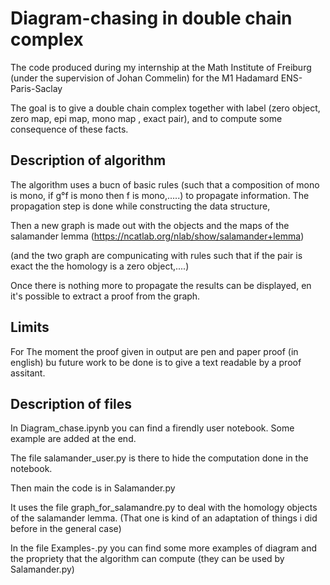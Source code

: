 # Diagram-chasing in double chain complex
The code produced during my internship at the Math Institute of Freiburg (under the supervision of Johan Commelin) for the M1 Hadamard ENS-Paris-Saclay

The goal is to give a double chain complex together with label (zero object, zero map, epi map, mono map , exact pair), and to compute some consequence of these facts.

## Description of algorithm
The algorithm uses a bucn of basic rules (such that a composition of mono is mono, if g°f is mono then f is mono,.....) to propagate information.
The propagation step is done while constructing the data structure,

Then a new graph is made out with the objects and the maps of the salamander lemma (https://ncatlab.org/nlab/show/salamander+lemma)

(and the two graph are compunicating with rules such that if the pair is exact the the homology is a zero object,....)

Once there is nothing more to propagate the results can be displayed, en it's possible to extract a proof from the graph.

## Limits 
For The moment the proof given in output are pen and paper proof (in english) bu future work to be done is to give a text readable by a proof assitant.


## Description of files
In Diagram_chase.ipynb you can find a firendly user notebook. Some example are added at the end.

The file salamander_user.py is there to hide the computation done in the notebook.

Then main the code is in Salamander.py

It uses the file graph_for_salamandre.py to deal with the homology objects of the salamander lemma.
(That one is kind of an adaptation of things i did before in the general case)

In the file Examples-.py you can find some more examples of diagram and the propriety that the algorithm can compute (they can be used by Salamander.py)
